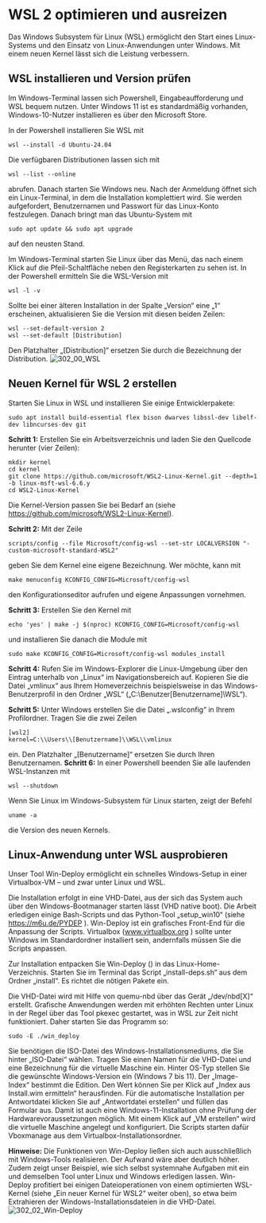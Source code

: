 # WSL 2 optimieren und ausreizen
Das Windows Subsystem für Linux (WSL) ermöglicht den Start eines Linux-Systems und den Einsatz von Linux-Anwendungen unter Windows. Mit einem neuen Kernel lässt sich die Leistung verbessern.
## WSL installieren und Version prüfen
Im Windows-Terminal lassen sich Powershell, Eingabeaufforderung und WSL bequem nutzen. Unter Windows 11 ist es standardmäßig vorhanden, Windows-10-Nutzer installieren es über den Microsoft Store.

In der Powershell installieren Sie WSL mit
```
wsl --install -d Ubuntu-24.04
```
Die verfügbaren Distributionen lassen sich mit
```
wsl --list --online
```
abrufen. Danach starten Sie Windows neu. Nach der Anmeldung öffnet sich ein Linux-Terminal, in dem die Installation komplettiert wird. Sie werden aufgefordert, Benutzernamen und Passwort für das Linux-Konto festzulegen. Danach bringt man das Ubuntu-System mit
```
sudo apt update && sudo apt upgrade
```
auf den neusten Stand.

Im Windows-Terminal starten Sie Linux über das Menü, das nach einem Klick auf die Pfeil-Schaltfläche neben den Registerkarten zu sehen ist.
In der Powershell ermitteln Sie die WSL-Version mit
```
wsl -l -v
```
Sollte bei einer älteren Installation in der Spalte „Version“ eine „1“ erscheinen, aktualisieren Sie die Version mit diesen beiden Zeilen:
```
wsl --set-default-version 2
wsl --set-default [Distribution]
```
Den Platzhalter „[Distribution]“ ersetzen Sie durch die Bezeichnung der Distribution.
![302_00_WSL](https://github.com/user-attachments/assets/eeaa8b03-772c-4e25-9b69-2c9e125d43e0)
## Neuen Kernel für WSL 2 erstellen
Starten Sie Linux in WSL und installieren Sie einige Entwicklerpakete:
```
sudo apt install build-essential flex bison dwarves libssl-dev libelf-dev libncurses-dev git
```
**Schritt 1:** Erstellen Sie ein Arbeitsverzeichnis und laden Sie den Quellcode herunter (vier Zeilen):
```
mkdir kernel
cd kernel
git clone https://github.com/microsoft/WSL2-Linux-Kernel.git --depth=1 -b linux-msft-wsl-6.6.y
cd WSL2-Linux-Kernel
```
Die Kernel-Version passen Sie bei Bedarf an (siehe https://github.com/microsoft/WSL2-Linux-Kernel).

**Schritt 2:** Mit der Zeile
```
scripts/config --file Microsoft/config-wsl --set-str LOCALVERSION "-custom-microsoft-standard-WSL2"
```
geben Sie dem Kernel eine eigene Bezeichnung. Wer möchte, kann mit
```
make menuconfig KCONFIG_CONFIG=Microsoft/config-wsl
```
den Konfigurationseditor aufrufen und eigene Anpassungen vornehmen.

**Schritt 3:** Erstellen Sie den Kernel mit
```
echo 'yes' | make -j $(nproc) KCONFIG_CONFIG=Microsoft/config-wsl
```
und installieren Sie danach die Module mit
```
sudo make KCONFIG_CONFIG=Microsoft/config-wsl modules_install
```
**Schritt 4:** Rufen Sie im Windows-Explorer die Linux-Umgebung über den Eintrag unterhalb von „Linux“ im Navigationsbereich auf. Kopieren Sie die Datei „vmlinux“ aus Ihrem Homeverzeichnis beispielsweise in das Windows-Benutzerprofil in den Ordner „WSL“ („C:\Benutzer\[Benutzername]\WSL“).

**Schritt 5:** Unter Windows erstellen Sie die Datei „.wslconfig“ in Ihrem Profilordner. Tragen Sie die zwei Zeilen
```
[wsl2]
kernel=C:\\Users\\[Benutzername]\\WSL\\vmlinux
```
ein. Den Platzhalter „[Benutzername]“ ersetzen Sie durch Ihren Benutzernamen.
**Schritt 6:** In einer Powershell beenden Sie alle laufenden WSL-Instanzen mit
```
wsl --shutdown
```
Wenn Sie Linux im Windows-Subsystem für Linux starten, zeigt der Befehl
```
uname -a
```
die Version des neuen Kernels.
## Linux-Anwendung unter WSL ausprobieren
Unser Tool Win-Deploy ermöglicht ein schnelles Windows-Setup in einer Virtualbox-VM – und zwar unter Linux und WSL. 

Die Installation erfolgt in eine VHD-Datei, aus der sich das System auch über den Windows-Bootmanager starten lässt (VHD native boot). Die Arbeit erledigen einige Bash-Scripts und das Python-Tool 
„setup_win10“ (siehe https://m6u.de/PYDEP ). Win-Deploy ist ein grafisches Front-End für die Anpassung der Scripts. Virtualbox (www.virtualbox.org ) sollte unter Windows im Standardordner installiert sein, andernfalls müssen Sie die Scripts anpassen.

Zur Installation entpacken Sie Win-Deploy () in das Linux-Home-Verzeichnis. Starten Sie im Terminal das Script „install-deps.sh“ aus dem Ordner „install“. Es richtet die nötigen Pakete ein.

Die VHD-Datei wird mit Hilfe von quemu-nbd über das Gerät „/dev/nbd[X]“ erstellt. Grafische Anwendungen werden mit erhöhten Rechten unter Linux in der Regel über das Tool pkexec gestartet, was in WSL zur Zeit nicht funktioniert. Daher starten Sie das Programm so:
```
sudo -E ./win_deploy
```
Sie benötigen die ISO-Datei des Windows-Installationsmediums, die Sie hinter „ISO-Datei“ wählen. Tragen Sie einen Namen für die VHD-Datei und eine Bezeichnung für die virtuelle Maschine ein. Hinter OS-Typ stellen Sie die gewünschte Windows-Version ein (Windows 7 bis 11). Der „Image-Index“ bestimmt die Edition. Den Wert können Sie per Klick auf „Index aus Install.wim ermitteln“ herausfinden. Für die automatische Installation per Antwortdatei klicken Sie auf „Antwortdatei erstellen“ und füllen das Formular aus. Damit ist auch eine Windows-11-Installation ohne Prüfung der Hardwarevoraussetzungen möglich. Mit einem Klick auf „VM erstellen“ wird die virtuelle Maschine angelegt und konfiguriert. Die Scripts starten dafür Vboxmanage aus dem Virtualbox-Installationsordner.

**Hinweise:** Die Funktionen von Win-Deploy ließen sich auch ausschließlich mit Windows-Tools realisieren. Der Aufwand wäre aber deutlich höher. Zudem zeigt unser Beispiel, wie sich selbst systemnahe Aufgaben mit ein und demselben Tool unter Linux und Windows erledigen lassen. Win-Deploy profitiert bei einigen Dateioperationen von einem optimierten WSL-Kernel (siehe „Ein neuer Kernel für WSL2“ weiter oben), so etwa beim Extrahieren der Windows-Installationsdateien in die VHD-Datei.
![302_02_Win-Deploy](https://github.com/user-attachments/assets/39226b45-b4b9-4741-965b-25911b059681)
